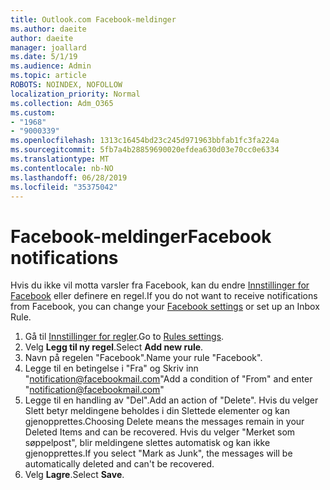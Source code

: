 ```yaml
---
title: Outlook.com Facebook-meldinger
ms.author: daeite
author: daeite
manager: joallard
ms.date: 5/1/19
ms.audience: Admin
ms.topic: article
ROBOTS: NOINDEX, NOFOLLOW
localization_priority: Normal
ms.collection: Adm_O365
ms.custom:
- "1968"
- "9000339"
ms.openlocfilehash: 1313c16454bd23c245d971963bbfab1fc3fa224a
ms.sourcegitcommit: 5fb7a4b28859690020efdea630d03e70cc0e6334
ms.translationtype: MT
ms.contentlocale: nb-NO
ms.lasthandoff: 06/28/2019
ms.locfileid: "35375042"
---
```

# <a name="facebook-notifications"></a><span data-ttu-id="d5303-102">Facebook-meldinger</span><span class="sxs-lookup"><span data-stu-id="d5303-102">Facebook notifications</span></span>

<span data-ttu-id="d5303-103">Hvis du ikke vil motta varsler fra Facebook, kan du endre [Innstillinger for Facebook](https://www.facebook.com/settings?tab=notifications) eller definere en regel.</span><span class="sxs-lookup"><span data-stu-id="d5303-103">If you do not want to receive notifications from Facebook, you can change your [Facebook settings](https://www.facebook.com/settings?tab=notifications) or set up an Inbox Rule.</span></span>

1. <span data-ttu-id="d5303-104">Gå til [Innstillinger for regler](https://outlook.live.com/mail/options/mail/rules/inboxRules).</span><span class="sxs-lookup"><span data-stu-id="d5303-104">Go to [Rules settings](https://outlook.live.com/mail/options/mail/rules/inboxRules).</span></span>
1. <span data-ttu-id="d5303-105">Velg **Legg til ny regel**.</span><span class="sxs-lookup"><span data-stu-id="d5303-105">Select **Add new rule**.</span></span>
1. <span data-ttu-id="d5303-106">Navn på regelen "Facebook".</span><span class="sxs-lookup"><span data-stu-id="d5303-106">Name your rule "Facebook".</span></span>
1. <span data-ttu-id="d5303-107">Legge til en betingelse i "Fra" og Skriv inn "notification@facebookmail.com"</span><span class="sxs-lookup"><span data-stu-id="d5303-107">Add a condition of "From" and enter "notification@facebookmail.com"</span></span>
1. <span data-ttu-id="d5303-108">Legge til en handling av "Del".</span><span class="sxs-lookup"><span data-stu-id="d5303-108">Add an action of "Delete".</span></span> <span data-ttu-id="d5303-109">Hvis du velger Slett betyr meldingene beholdes i din Slettede elementer og kan gjenopprettes.</span><span class="sxs-lookup"><span data-stu-id="d5303-109">Choosing Delete means the messages remain in your Deleted Items and can be recovered.</span></span> <span data-ttu-id="d5303-110">Hvis du velger "Merket som søppelpost", blir meldingene slettes automatisk og kan ikke gjenopprettes.</span><span class="sxs-lookup"><span data-stu-id="d5303-110">If you select "Mark as Junk", the messages will be automatically deleted and can't be recovered.</span></span>
1. <span data-ttu-id="d5303-111">Velg **Lagre**.</span><span class="sxs-lookup"><span data-stu-id="d5303-111">Select **Save**.</span></span>